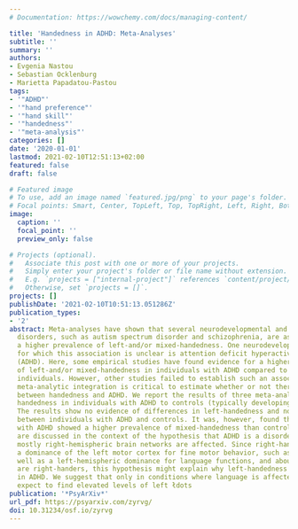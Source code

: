 ```yaml
---
# Documentation: https://wowchemy.com/docs/managing-content/

title: 'Handedness in ADHD: Meta-Analyses'
subtitle: ''
summary: ''
authors:
- Evgenia Nastou
- Sebastian Ocklenburg
- Marietta Papadatou-Pastou
tags:
- '"ADHD"'
- '"hand preference"'
- '"hand skill"'
- '"handedness"'
- '"meta-analysis"'
categories: []
date: '2020-01-01'
lastmod: 2021-02-10T12:51:13+02:00
featured: false
draft: false

# Featured image
# To use, add an image named `featured.jpg/png` to your page's folder.
# Focal points: Smart, Center, TopLeft, Top, TopRight, Left, Right, BottomLeft, Bottom, BottomRight.
image:
  caption: ''
  focal_point: ''
  preview_only: false

# Projects (optional).
#   Associate this post with one or more of your projects.
#   Simply enter your project's folder or file name without extension.
#   E.g. `projects = ["internal-project"]` references `content/project/deep-learning/index.md`.
#   Otherwise, set `projects = []`.
projects: []
publishDate: '2021-02-10T10:51:13.051286Z'
publication_types:
- '2'
abstract: Meta-analyses have shown that several neurodevelopmental and psychiatric
  disorders, such as autism spectrum disorder and schizophrenia, are associated with
  a higher prevalence of left-and/or mixed-handedness. One neurodevelopmental disorder
  for which this association is unclear is attention deficit hyperactivity disorder
  (ADHD). Here, some empirical studies have found evidence for a higher prevalence
  of left-and/or mixed-handedness in individuals with ADHD compared to neurotypical
  individuals. However, other studies failed to establish such an association. Therefore,
  meta-analytic integration is critical to estimate whether or not there is an association
  between handedness and ADHD. We report the results of three meta-analyses comparing
  handedness in individuals with ADHD to controls (typically developing individuals).
  The results show no evidence of differences in left-handedness and non-right-handedness
  between individuals with ADHD and controls. It was, however, found that individuals
  with ADHD showed a higher prevalence of mixed-handedness than controls. These findings
  are discussed in the context of the hypothesis that ADHD is a disorder in which
  mostly right-hemispheric brain networks are affected. Since right-handedness represents
  a dominance of the left motor cortex for fine motor behavior, such as writing, as
  well as a left-hemispheric dominance for language functions, and about 90% of individuals
  are right-handers, this hypothesis might explain why left-handedness is mostly unaffected
  in ADHD. We suggest that only in conditions where language is affected one should
  expect to find elevated levels of left łdots
publication: '*PsyArXiv*'
url_pdf: https://psyarxiv.com/zyrvg/
doi: 10.31234/osf.io/zyrvg
---
```

